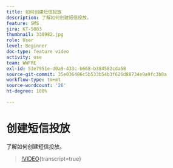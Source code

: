 ```yaml
---
title: 如何创建短信投放
description: 了解如何创建短信投放。
feature: SMS
jira: KT-5083
thumbnail: 330982.jpg
role: User
level: Beginner
doc-type: feature video
activity: use
team: WWFRE
exl-id: 53e7951e-d0a9-433c-b668-b384582cda58
source-git-commit: 35e036486c5b533b54b3f626d88734e9a9fc3b8a
workflow-type: tm+mt
source-wordcount: '26'
ht-degree: 100%

---
```


# 创建短信投放

了解如何创建短信投放。

>[!VIDEO](https://video.tv.adobe.com/v/330982?learn=on){transcript=true}
